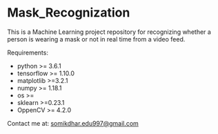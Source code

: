 # Mask_Recognization
This is a Machine Learning project repository for recognizing whether a person is wearing a mask or not in real time from a video feed.

Requirements:
* python >= 3.6.1
* tensorflow >= 1.10.0
* matplotlib >=3.2.1
* numpy >= 1.18.1
* os >=
* sklearn >=0.23.1
* OppenCV >= 4.2.0


Contact me at:
somikdhar.edu997@gmail.com

